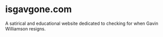 # isgavgone.com
A satirical and educational website dedicated to checking for when Gavin Williamson resigns.
